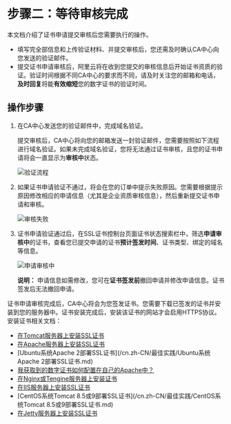# 步骤二：等待审核完成

本文档介绍了证书申请提交审核后您需要执行的操作。

-   填写完全部信息和上传验证材料、并提交审核后，您还需及时确认CA中心向您发送的验证邮件。
-   提交证书申请审核后，阿里云将在收到您提交的审核信息后开始证书资质的验证。验证时间根据不同CA中心的要求而不同，请及时关注您的邮箱和电话，**及时回复**将能**有效缩短**您的数字证书的验证时间。

## 操作步骤

1.  在CA中心发送您的验证邮件中，完成域名验证。

    提交审核后，CA中心将向您的邮箱发送一封验证邮件，您需要按照如下流程进行域名验证。如果未完成域名验证，您将无法通过证书审核，且您的证书申请将会一直显示为**审核中**状态。

    ![验证流程](https://static-aliyun-doc.oss-cn-hangzhou.aliyuncs.com/assets/img/zh-CN/4377029951/p6087.jpg)

2.  如果证书申请验证不通过，将会在您的订单中提示失败原因。您需要根据提示原因修改相应的申请信息（尤其是企业资质审核信息），然后重新提交证书申请和审核。

    ![审核失败](https://static-aliyun-doc.oss-cn-hangzhou.aliyuncs.com/assets/img/zh-CN/6012510061/p166578.png)

3.  证书申请验证通过后，在SSL证书控制台页面证书状态搜索栏中，筛选**申请审核中**的证书，查看您已提交申请的证书**预计签发时间**、证书类型、绑定的域名等信息。

    ![申请审核中](https://static-aliyun-doc.oss-cn-hangzhou.aliyuncs.com/assets/img/zh-CN/5377029951/p66959.png)

    **说明：** 申请信息如需修改，您可在**证书签发前**撤回申请并修改申请信息。证书签发后无法撤回申请。


证书申请审核完成后，CA中心将会为您签发证书。您需要下载已签发的证书并安装到您的服务器中。证书安装完成后，安装该证书的网站才会启用HTTPS协议。安装证书相关文档：

-   [在Tomcat服务器上安装SSL证书](/cn.zh-CN/证书下载和安装/Tomcat服务器安装SSL证书/安装PFX格式证书.md)
-   [在Apache服务器上安装SSL证书](/cn.zh-CN/证书下载和安装/在Apache服务器上安装SSL证书.md)
-   [Ubuntu系统Apache 2部署SSL证书](/cn.zh-CN/最佳实践/Ubuntu系统Apache 2部署SSL证书.md)
-   [我获取到的数字证书如何配置在自己的Apache中？]()
-   [在Nginx或Tengine服务器上安装证书](/cn.zh-CN/证书下载和安装/在Nginx或Tengine服务器上安装证书.md)
-   [在IIS服务器上安装SSL证书](/cn.zh-CN/证书下载和安装/在IIS服务器上安装SSL证书.md)
-   [CentOS系统Tomcat 8.5或9部署SSL证书](/cn.zh-CN/最佳实践/CentOS系统Tomcat 8.5或9部署SSL证书.md)
-   [在Jetty服务器上安装SSL证书](/cn.zh-CN/证书下载和安装/在Jetty服务器上安装SSL证书.md)

